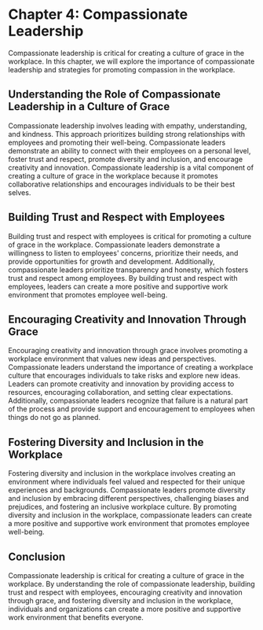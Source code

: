 Chapter 4: Compassionate Leadership
===================================

Compassionate leadership is critical for creating a culture of grace in the workplace. In this chapter, we will explore the importance of compassionate leadership and strategies for promoting compassion in the workplace.

Understanding the Role of Compassionate Leadership in a Culture of Grace
------------------------------------------------------------------------

Compassionate leadership involves leading with empathy, understanding, and kindness. This approach prioritizes building strong relationships with employees and promoting their well-being. Compassionate leaders demonstrate an ability to connect with their employees on a personal level, foster trust and respect, promote diversity and inclusion, and encourage creativity and innovation. Compassionate leadership is a vital component of creating a culture of grace in the workplace because it promotes collaborative relationships and encourages individuals to be their best selves.

Building Trust and Respect with Employees
-----------------------------------------

Building trust and respect with employees is critical for promoting a culture of grace in the workplace. Compassionate leaders demonstrate a willingness to listen to employees' concerns, prioritize their needs, and provide opportunities for growth and development. Additionally, compassionate leaders prioritize transparency and honesty, which fosters trust and respect among employees. By building trust and respect with employees, leaders can create a more positive and supportive work environment that promotes employee well-being.

Encouraging Creativity and Innovation Through Grace
---------------------------------------------------

Encouraging creativity and innovation through grace involves promoting a workplace environment that values new ideas and perspectives. Compassionate leaders understand the importance of creating a workplace culture that encourages individuals to take risks and explore new ideas. Leaders can promote creativity and innovation by providing access to resources, encouraging collaboration, and setting clear expectations. Additionally, compassionate leaders recognize that failure is a natural part of the process and provide support and encouragement to employees when things do not go as planned.

Fostering Diversity and Inclusion in the Workplace
--------------------------------------------------

Fostering diversity and inclusion in the workplace involves creating an environment where individuals feel valued and respected for their unique experiences and backgrounds. Compassionate leaders promote diversity and inclusion by embracing different perspectives, challenging biases and prejudices, and fostering an inclusive workplace culture. By promoting diversity and inclusion in the workplace, compassionate leaders can create a more positive and supportive work environment that promotes employee well-being.

Conclusion
----------

Compassionate leadership is critical for creating a culture of grace in the workplace. By understanding the role of compassionate leadership, building trust and respect with employees, encouraging creativity and innovation through grace, and fostering diversity and inclusion in the workplace, individuals and organizations can create a more positive and supportive work environment that benefits everyone.

